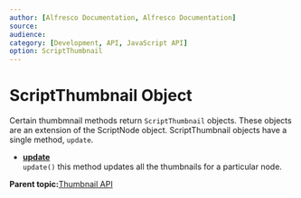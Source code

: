 ```yaml
---
author: [Alfresco Documentation, Alfresco Documentation]
source: 
audience: 
category: [Development, API, JavaScript API]
option: ScriptThumbnail
---
```


# ScriptThumbnail Object

Certain thumbmnail methods return `ScriptThumbnail` objects. These objects are an extension of the ScriptNode object. ScriptThumbnail objects have a single method, `update`.

-   **[update](../references/API-JS-ScriptThumbnail-updateThumbnail.md)**  
`update()` this method updates all the thumbnails for a particular node.

**Parent topic:**[Thumbnail API](../references/API-JS-Thumbnail.md)

